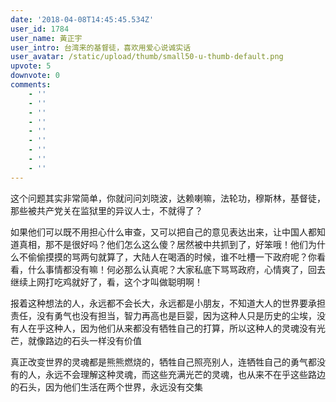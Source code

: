 ```yaml
---
date: '2018-04-08T14:45:45.534Z'
user_id: 1784
user_name: 黃正宇
user_intro: 台湾来的基督徒，喜欢用爱心说诚实话
user_avatar: /static/upload/thumb/small50-u-thumb-default.png
upvote: 5
downvote: 0
comments:
    - ''
    - ''
    - ''
    - ''
    - ''
    - ''
    - ''
    - ''
    - ''
---
```


这个问题其实非常简单，你就问问刘晓波，达赖喇嘛，法轮功，穆斯林，基督徒，那些被共产党关在监狱里的异议人士，不就得了？

如果他们可以既不用担心什么审查，又可以把自己的意见表达出来，让中国人都知道真相，那不是很好吗？他们怎么这么傻？居然被中共抓到了，好笨哦！他们为什么不偷偷摸摸的骂两句就算了，大陆人在喝酒的时候，谁不吐槽一下政府呢？你看看，什么事情都没有嘛！何必那么认真呢？大家私底下骂骂政府，心情爽了，回去继续上网打吃鸡就好了，看，这个才叫做聪明啊！

报着这种想法的人，永远都不会长大，永远都是小朋友，不知道大人的世界要承担责任，没有勇气也没有担当，智力再高也是巨婴，因为这种人只是历史的尘埃，没有人在乎这种人，因为他们从来都没有牺牲自己的打算，所以这种人的灵魂没有光芒，就像路边的石头一样没有价值

真正改变世界的灵魂都是熊熊燃烧的，牺牲自己照亮别人，连牺牲自己的勇气都没有的人，永远不会理解这种灵魂，而这些充满光芒的灵魂，也从来不在乎这些路边的石头，因为他们生活在两个世界，永远没有交集
